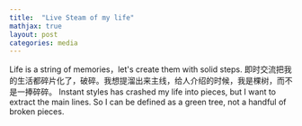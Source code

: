 ```yaml
---
title:  "Live Steam of my life"
mathjax: true
layout: post
categories: media
---
```


Life is a string of memories，let's create them with solid steps.
即时交流把我的生活都碎片化了，破碎。我想提溜出来主线，给人介绍的时候，我是棵树，而不是一捧碎碎。
Instant styles has crashed my life into pieces, but I want to extract the main lines. So I can be defined as a green tree, not a handful of broken pieces. 
